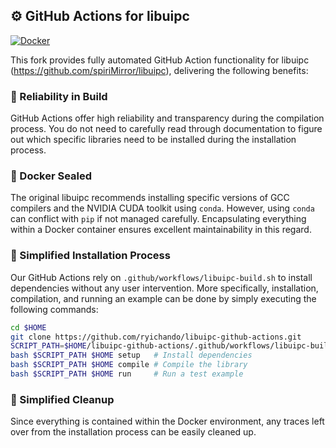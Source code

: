 ## ⚙️ GitHub Actions for libuipc

[![Docker](https://github.com/ryichando/libuipc-github-actions/actions/workflows/docker.yml/badge.svg)](https://github.com/ryichando/libuipc-github-actions/actions/workflows/docker.yml)

This fork provides fully automated GitHub Action functionality for libuipc (https://github.com/spiriMirror/libuipc), delivering the following benefits:

### 🔧 Reliability in Build

GitHub Actions offer high reliability and transparency during the compilation process. You do not need to carefully read through documentation to figure out which specific libraries need to be installed during the installation process.

### 🐳 Docker Sealed
The original libuipc recommends installing specific versions of GCC compilers and the NVIDIA CUDA toolkit using `conda`.
However, using `conda` can conflict with `pip` if not managed carefully. Encapsulating everything within a Docker container ensures excellent maintainability in this regard.

### 🚀 Simplified Installation Process
Our GitHub Actions rely on `.github/workflows/libuipc-build.sh` to install dependencies without any user intervention. More specifically, installation, compilation, and running an example can be done by simply executing the following commands:

```bash
cd $HOME
git clone https://github.com/ryichando/libuipc-github-actions.git
SCRIPT_PATH=$HOME/libuipc-github-actions/.github/workflows/libuipc-build.sh
bash $SCRIPT_PATH $HOME setup   # Install dependencies
bash $SCRIPT_PATH $HOME compile # Compile the library
bash $SCRIPT_PATH $HOME run     # Run a test example
```

### 🧹 Simplified Cleanup
Since everything is contained within the Docker environment, any traces left over from the installation process can be easily cleaned up.